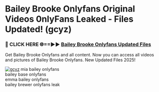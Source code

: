 # Bailey Brooke Onlyfans Original Videos 0nlyFans Leaked - Files Updated! (gcyz)

<h3>🔴 CLICK HERE 🌐==►► <a href="https://tinyurl.com/x26r9saj" rel="nofollow">Bailey Brooke Onlyfans Updated Files</a></h3>

Get Bailey Brooke Onlyfans and all content. Now you can access all videos and pictures of Bailey Brooke Onlyfans. New Updated Files 2025!

[![gcyz](https://i.imgur.com/LkgZPqh.gif)](https://tinyurl.com/x26r9saj)
mia bailey onlyfans<br>
bailey base onlyfans<br>
emma bailey onlyfans<br>
bailey brewer onlyfans leak